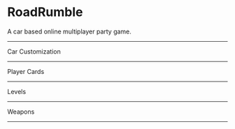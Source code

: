 # RoadRumble
 A car based online multiplayer party game.

-----------------------------------------
Car Customization




-----------------------------------------
Player Cards




-----------------------------------------
Levels




-----------------------------------------
Weapons




-----------------------------------------
